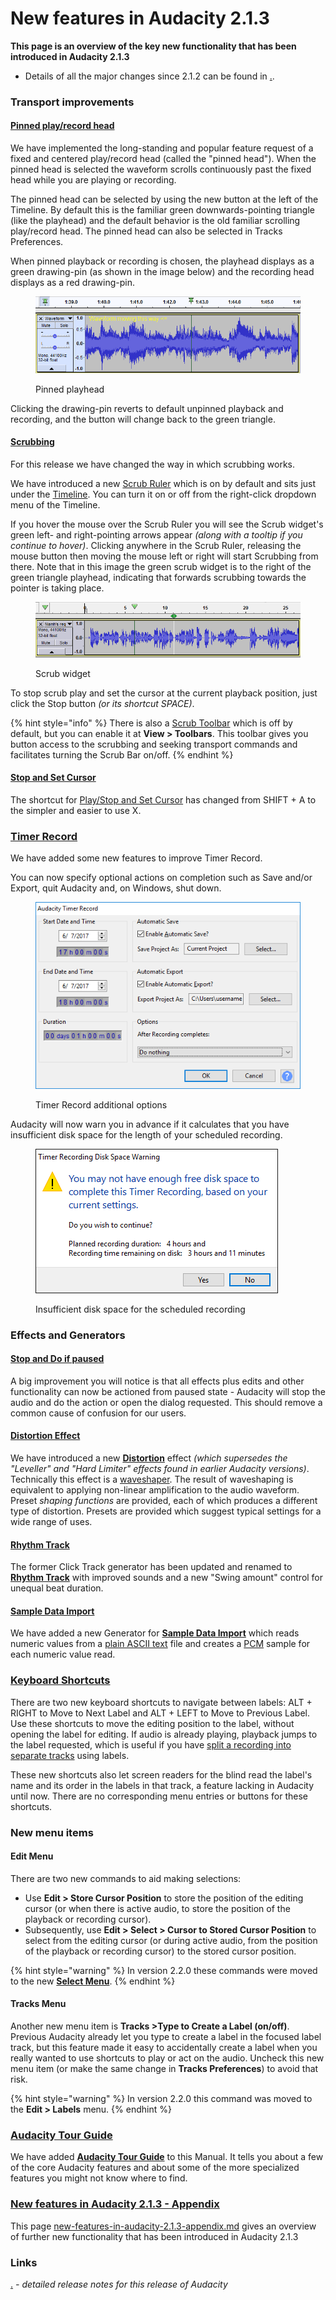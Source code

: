 # New features in Audacity 2.1.3

**This page is an overview of the key new functionality that has been introduced in Audacity 2.1.3**

* Details of all the major changes since 2.1.2 can be found in [.](./ "mention").

### Transport improvements

#### [Pinned play/record head](http://manual.audacityteam.org/man/playing\_and\_recording.html#pinned)

We have implemented the long-standing and popular feature request of a fixed and centered play/record head (called the "pinned head"). When the pinned head is selected the waveform scrolls continuously past the fixed head while you are playing or recording.

The pinned head can be selected by using the new button at the left of the Timeline. By default this is the familiar green downwards-pointing triangle (like the playhead) and the default behavior is the old familiar scrolling play/record head. The pinned head can also be selected in Tracks Preferences.

When pinned playback or recording is chosen, the playhead displays as a green drawing-pin (as shown in the image below) and the recording head displays as a red drawing-pin.

<figure><img src="../../../../.gitbook/assets/pinnedplayhead.png" alt=""><figcaption><p>Pinned playhead</p></figcaption></figure>

Clicking the drawing-pin reverts to default unpinned playback and recording, and the button will change back to the green triangle.

#### [Scrubbing](http://manual.audacityteam.org/man/scrubbing\_and\_seeking.html)

For this release we have changed the way in which scrubbing works.

We have introduced a new [Scrub Ruler](http://manual.audacityteam.org/man/scrubbing\_and\_seeking.html#scrubbing) which is on by default and sits just under the [Timeline](http://manual.audacityteam.org/man/timeline.html). You can turn it on or off from the right-click dropdown menu of the Timeline.

If you hover the mouse over the Scrub Ruler you will see the Scrub widget's green left- and right-pointing arrows appear _(along with a tooltip if you continue to hover)_. Clicking anywhere in the Scrub Ruler, releasing the mouse button then moving the mouse left or right will start Scrubbing from there. Note that in this image the green scrub widget is to the right of the green triangle playhead, indicating that forwards scrubbing towards the pointer is taking place.

<figure><img src="../../../../.gitbook/assets/trackandscrub.png" alt=""><figcaption><p>Scrub widget</p></figcaption></figure>

To stop scrub play and set the cursor at the current playback position, just click the Stop button _(or its shortcut SPACE)_.

{% hint style="info" %}
There is also a [Scrub Toolbar](http://manual.audacityteam.org/man/scrub\_toolbar.html) which is off by default, but you can enable it at **View > Toolbars**. This toolbar gives you button access to the scrubbing and seeking transport commands and facilitates turning the Scrub Bar on/off.
{% endhint %}

#### [Stop and Set Cursor](http://manual.audacityteam.org/man/transport\_menu.html#set)

The shortcut for [Play/Stop and Set Cursor](http://manual.audacityteam.org/man/transport\_menu.html#set) has changed from SHIFT + A to the simpler and easier to use X.

### [Timer Record](http://manual.audacityteam.org/man/timer\_record.html)

We have added some new features to improve Timer Record.

You can now specify optional actions on completion such as Save and/or Export, quit Audacity and, on Windows, shut down.

<figure><img src="../../../../.gitbook/assets/timerrecord.png" alt=""><figcaption><p>Timer Record additional options</p></figcaption></figure>

Audacity will now warn you in advance if it calculates that you have insufficient disk space for the length of your scheduled recording.

<figure><img src="../../../../.gitbook/assets/timerrecordwarning.png" alt=""><figcaption><p>Insufficient disk space for the scheduled recording</p></figcaption></figure>

### Effects and Generators

#### [Stop and Do if paused](http://manual.audacityteam.org/man/transport\_toolbar.html#pause)

A big improvement you will notice is that all effects plus edits and other functionality can now be actioned from paused state - Audacity will stop the audio and do the action or open the dialog requested. This should remove a common cause of confusion for our users.

#### [Distortion Effect](http://manual.audacityteam.org/man/distortion.html)

We have introduced a new [**Distortion**](http://manual.audacityteam.org/man/distortion.html) effect _(which supersedes the "Leveller" and "Hard Limiter" effects found in earlier Audacity versions)_. Technically this effect is a [waveshaper](https://en.wikipedia.org/wiki/Waveshaper). The result of waveshaping is equivalent to applying non-linear amplification to the audio waveform. Preset _shaping functions_ are provided, each of which produces a different type of distortion. Presets are provided which suggest typical settings for a wide range of uses.

#### [Rhythm Track](http://manual.audacityteam.org/man/rhythm\_track.html)

The former Click Track generator has been updated and renamed to [**Rhythm Track**](http://manual.audacityteam.org/man/rhythm\_track.html) with improved sounds and a new "Swing amount" control for unequal beat duration.

#### [Sample Data Import](http://manual.audacityteam.org/man/sample\_data\_import.html)

We have added a new Generator for [**Sample Data Import**](http://manual.audacityteam.org/man/sample\_data\_import.html) which reads numeric values from a [plain ASCII text](https://en.wikipedia.org/wiki/Plain\_text) file and creates a [PCM](https://en.wikipedia.org/wiki/Pulse-code\_modulation) sample for each numeric value read.

### [Keyboard Shortcuts](http://manual.audacityteam.org/man/keyboard\_shortcut\_reference.html)

There are two new keyboard shortcuts to navigate between labels: ALT + RIGHT to Move to Next Label and ALT + LEFT to Move to Previous Label. Use these shortcuts to move the editing position to the label, without opening the label for editing. If audio is already playing, playback jumps to the label requested, which is useful if you have [split a recording into separate tracks](http://manual.audacityteam.org/man/splitting\_a\_recording\_into\_separate\_tracks.html) using labels.

These new shortcuts also let screen readers for the blind read the label's name and its order in the labels in that track, a feature lacking in Audacity until now. There are no corresponding menu entries or buttons for these shortcuts.

### New menu items

#### Edit Menu

There are two new commands to aid making selections:

* Use **Edit > Store Cursor Position** to store the position of the editing cursor (or when there is active audio, to store the position of the playback or recording cursor).
* Subsequently, use **Edit > Select > Cursor to Stored Cursor Position** to select from the editing cursor (or during active audio, from the position of the playback or recording cursor) to the stored cursor position.

{% hint style="warning" %}
In version 2.2.0 these commands were moved to the new [**Select Menu**](http://manual.audacityteam.org/man/select\_menu.html).
{% endhint %}

#### Tracks Menu

Another new menu item is **Tracks >Type to Create a Label (on/off)**. Previous Audacity already let you type to create a label in the focused label track, but this feature made it easy to accidentally create a label when you really wanted to use shortcuts to play or act on the audio. Uncheck this new menu item (or make the same change in **Tracks Preferences**) to avoid that risk.

{% hint style="warning" %}
In version 2.2.0 this command was moved to the **Edit > Labels** menu.
{% endhint %}

### [Audacity Tour Guide](http://manual.audacityteam.org/man/audacity\_tour\_guide.html)

We have added [**Audacity Tour Guide**](http://manual.audacityteam.org/man/audacity\_tour\_guide.html) to this Manual. It tells you about a few of the core Audacity features and about some of the more specialized features you might not know where to find.

### [New features in Audacity 2.1.3 - Appendix](new-features-in-audacity-2.1.3-appendix.md)

This page [new-features-in-audacity-2.1.3-appendix.md](new-features-in-audacity-2.1.3-appendix.md "mention") gives an overview of further new functionality that has been introduced in Audacity 2.1.3

### Links

[.](./ "mention") _- detailed release notes for this release of Audacity_
